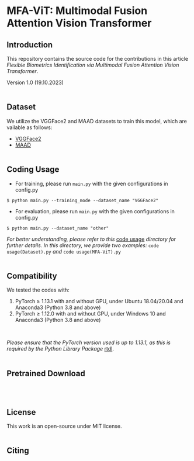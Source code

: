 # MFA-ViT: Multimodal Fusion Attention Vision Transformer


## Introduction
This repository contains the source code for the contributions in this article _Flexible Biometrics Identification via Multimodal Fusion Attention Vision Transformer_.

Version 1.0 (19.10.2023)
<br> <br>

## Dataset
We utilize the VGGFace2 and MAAD datasets to train this model, which are vailable as follows:
- [VGGFace2](https://www.robots.ox.ac.uk/~vgg/data/vgg_face2/)
- [MAAD](https://github.com/pterhoer/MAAD-Face)
<br> <br>

## Coding Usage
- For training, please run `main.py` with the given configurations in config.py
```shell
$ python main.py --training_mode --dataset_name "VGGFace2"
```

- For evaluation, please run `main.py` with the given configurations in config.py
```shell
$ python main.py --dataset_name "other"
```

_For better understanding, please refer to this_ [code usage](code%20usage) _directory for further details. In this directory, we provide two examples:_ `code usage(Dataset).py` _and_ `code usage(MFA-ViT).py` 
<br> <br>

## Compatibility
We tested the codes with:
  1) PyTorch &ge; 1.13.1 with and without GPU, under Ubuntu 18.04/20.04 and Anaconda3 (Python 3.8 and above)
  2) PyTorch &ge; 1.12.0 with and without GPU, under Windows 10 and Anaconda3 (Python 3.8 and above)

<br>

_Please ensure that the PyTorch version used is up to 1.13.1, as this is required by the Python Library Package_ [rtdl](https://github.com/Yura52/rtdl). 
<br> <br>

## Pretrained Download

<br> <br>

## License
This work is an open-source under MIT license.
<br> <br>

## Citing
